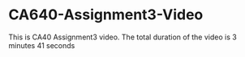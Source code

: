 # CA640-Assignment3-Video

This is CA40 Assignment3 video. The total duration of the video is 3 minutes 41 seconds
